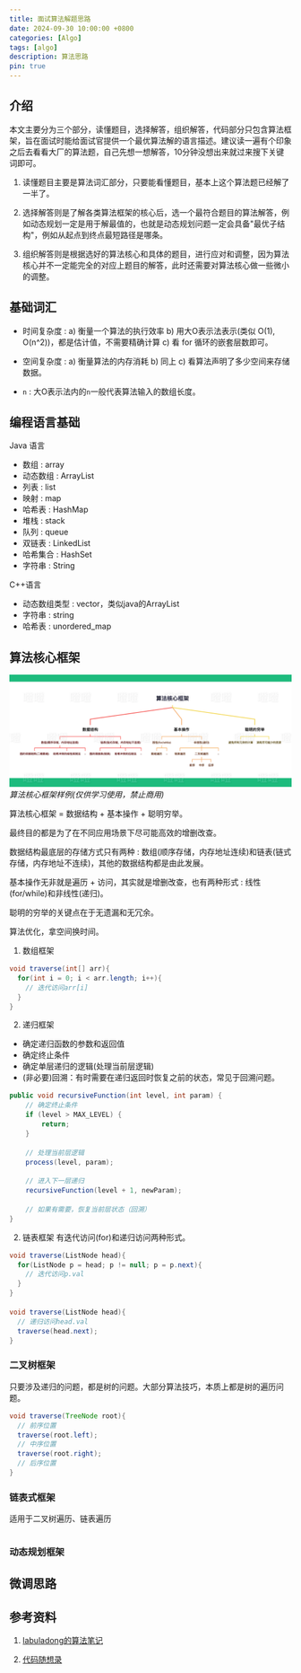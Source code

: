 ```yaml
---
title: 面试算法解题思路
date: 2024-09-30 10:00:00 +0800
categories: [Algo]
tags: [algo]
description: 算法思路
pin: true
---
```


## 介绍
本文主要分为三个部分，读懂题目，选择解答，组织解答，代码部分只包含算法框架，旨在面试时能给面试官提供一个最优算法解的语言描述。建议读一遍有个印象之后去看看大厂的算法题，自己先想一想解答，10分钟没想出来就过来搜下关键词即可。

1. 读懂题目主要是算法词汇部分，只要能看懂题目，基本上这个算法题已经解了一半了。

2. 选择解答则是了解各类算法框架的核心后，选一个最符合题目的算法解答，例如动态规划一定是用于解最值的，也就是动态规划问题一定会具备"最优子结构"，例如从起点到终点最短路径是哪条。

3. 组织解答则是根据选好的算法核心和具体的题目，进行应对和调整，因为算法核心并不一定能完全的对应上题目的解答，此时还需要对算法核心做一些微小的调整。

## 基础词汇

- 时间复杂度 : a) 衡量一个算法的执行效率 b) 用大O表示法表示(类似 O(1), O(n^2))，都是估计值，不需要精确计算 c) 看 for 循环的嵌套层数即可。

- 空间复杂度 : a) 衡量算法的内存消耗 b) 同上 c) 看算法声明了多少空间来存储数据。

- `n` : 大O表示法内的`n`一般代表算法输入的数组长度。

## 编程语言基础

Java 语言
- 数组 : array
- 动态数组 : ArrayList
- 列表 : list
- 映射 : map
- 哈希表 : HashMap
- 堆栈 : stack
- 队列 : queue
- 双链表 : LinkedList
- 哈希集合 : HashSet
- 字符串 : String

 C++语言
 - 动态数组类型 : vector，类似java的ArrayList
 - 字符串 : string
 - 哈希表 : unordered_map

## 算法核心框架

![算法核心框架样例](/assets/img/algo/algo_framework_watermark.png)
_算法核心框架样例(仅供学习使用，禁止商用)_

算法核心框架 = 数据结构 + 基本操作 + 聪明穷举。

最终目的都是为了在不同应用场景下尽可能高效的增删改查。

数据结构最底层的存储方式只有两种 : 数组(顺序存储，内存地址连续)和链表(链式存储，内存地址不连续)，其他的数据结构都是由此发展。

基本操作无非就是遍历 + 访问，其实就是增删改查，也有两种形式 : 线性(for/while)和非线性(递归)。

聪明的穷举的关键点在于无遗漏和无冗余。

算法优化，拿空间换时间。

1. 数组框架
```java
void traverse(int[] arr){
  for(int i = 0; i < arr.length; i++){
    // 迭代访问arr[i]
  }
}
```

2. 递归框架
- 确定递归函数的参数和返回值
- 确定终止条件
- 确定单层递归的逻辑(处理当前层逻辑)
- (非必要)回溯：有时需要在递归返回时恢复之前的状态，常见于回溯问题。

```java
public void recursiveFunction(int level, int param) {
    // 确定终止条件
    if (level > MAX_LEVEL) {
        return;
    }

    // 处理当前层逻辑
    process(level, param);

    // 进入下一层递归
    recursiveFunction(level + 1, newParam);

    // 如果有需要，恢复当前层状态（回溯）
}
```

2. 链表框架
有迭代访问(for)和递归访问两种形式。

```java
void traverse(ListNode head){
  for(ListNode p = head; p != null; p = p.next){
    // 迭代访问p.val
  }
}

void traverse(ListNode head){
  // 递归访问head.val
  traverse(head.next);
}
```

### 二叉树框架
只要涉及递归的问题，都是树的问题。大部分算法技巧，本质上都是树的遍历问题。

```java
void traverse(TreeNode root){
  // 前序位置
  traverse(root.left);
  // 中序位置
  traverse(root.right);
  // 后序位置
}
```



### 链表式框架
适用于二叉树遍历、链表遍历
```java

```

### 动态规划框架

## 微调思路

## 参考资料

1. [labuladong的算法笔记](https://labuladong.online/algo/home/)

2. [代码随想录](https://programmercarl.com/)
